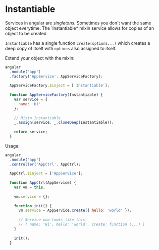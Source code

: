 # Instantiable

Services in angular are *singletons*. Sometimes you don't want the same object everytime. The `Instantiable* mixin service allows for copies of an object to be created.

`Instantiable` has a single function `create(options...)` which creates a deep copy of itself with `options` also assigned to itself.

Extend your object with the mixin:

```js
angular
  .module('app')
  .factory('AppService', AppServiceFactory);
  
  AppServiceFactory.$inject = ['Instantiable'];
  
  function AppServiceFactory(Instantiable) {
    var service = {
	  name: 'Hi'
	};
	
	// Mixin Instantiable
	_.assign(service, _.cloneDeep(Instantiable));
	
	return service;
  }
```

Usage:
```js
angular
  .module('app')
  .controller('AppCtrl', AppCtrl);
  
  AppCtrl.$inject = ['AppService'];
  
  function AppCtrl(AppService) {
	var vm = this;
	
	vm.service = {};
	
	function init() {
	  vm.service = AppService.create({ hello: 'world' });
	  
	  // Service now looks like this:
	  // { name: 'Hi', hello: 'world', create: function (...) }
	}
	
	init();
  }
```